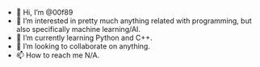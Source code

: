 - 👋 Hi, I’m @00f89
- 👀 I’m interested in pretty much anything related with programming, but also specifically machine learning/AI.
- 🌱 I’m currently learning Python and C++.
- 💞️ I’m looking to collaborate on anything.
- 📫 How to reach me N/A.

<!---
00f89/00f89 is a ✨ special ✨ repository because its `README.md` (this file) appears on your GitHub profile.
You can click the Preview link to take a look at your changes.
--->
